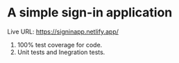 # A simple sign-in application
Live URL: https://signinapp.netlify.app/

1. 100% test coverage for code.
2. Unit tests and Inegration tests.
